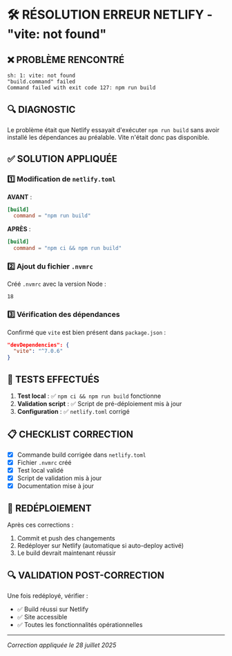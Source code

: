 # 🛠️ RÉSOLUTION ERREUR NETLIFY - "vite: not found"

## ❌ PROBLÈME RENCONTRÉ

```
sh: 1: vite: not found
"build.command" failed
Command failed with exit code 127: npm run build
```

## 🔍 DIAGNOSTIC

Le problème était que Netlify essayait d'exécuter `npm run build` sans avoir installé les dépendances au préalable. Vite n'était donc pas disponible.

## ✅ SOLUTION APPLIQUÉE

### 1️⃣ Modification de `netlify.toml`

**AVANT** :
```toml
[build]
  command = "npm run build"
```

**APRÈS** :
```toml
[build]
  command = "npm ci && npm run build"
```

### 2️⃣ Ajout du fichier `.nvmrc`

Créé `.nvmrc` avec la version Node :
```
18
```

### 3️⃣ Vérification des dépendances

Confirmé que `vite` est bien présent dans `package.json` :
```json
"devDependencies": {
  "vite": "^7.0.6"
}
```

## 🧪 TESTS EFFECTUÉS

1. **Test local** : ✅ `npm ci && npm run build` fonctionne
2. **Validation script** : ✅ Script de pré-déploiement mis à jour
3. **Configuration** : ✅ `netlify.toml` corrigé

## 📋 CHECKLIST CORRECTION

- [x] Commande build corrigée dans `netlify.toml`
- [x] Fichier `.nvmrc` créé
- [x] Test local validé
- [x] Script de validation mis à jour
- [x] Documentation mise à jour

## 🚀 REDÉPLOIEMENT

Après ces corrections :
1. Commit et push des changements
2. Redéployer sur Netlify (automatique si auto-deploy activé)
3. Le build devrait maintenant réussir

## 🔍 VALIDATION POST-CORRECTION

Une fois redéployé, vérifier :
- ✅ Build réussi sur Netlify
- ✅ Site accessible
- ✅ Toutes les fonctionnalités opérationnelles

---
*Correction appliquée le 28 juillet 2025*
